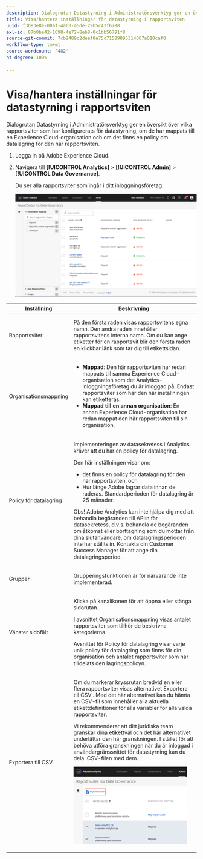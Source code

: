 ```yaml
---
description: Dialogrutan Datastyrning i Administratörsverktyg ger en översikt över vilka rapportsviter som har konfigurerats för datastyrning, om de har mappats till en Experience Cloud-organisation och om det finns en policy om datalagring för den här rapportsviten.
title: Visa/hantera inställningar för datastyrning i rapportsviten
uuid: f3b83e8e-00af-4a60-a5de-29b5c43f6788
exl-id: 87b0be42-1098-4e72-8eb8-0c1bb56791f8
source-git-commit: 7cb2489c2deaf8e75c71589895314067a010caf8
workflow-type: tm+mt
source-wordcount: '482'
ht-degree: 100%

---
```


# Visa/hantera inställningar för datastyrning i rapportsviten

Dialogrutan Datastyrning i Administratörsverktyg ger en översikt över vilka rapportsviter som har konfigurerats för datastyrning, om de har mappats till en Experience Cloud-organisation och om det finns en policy om datalagring för den här rapportsviten.

1. Logga in på Adobe Experience Cloud.
1. Navigera till **[!UICONTROL Analytics]** > **[!UICONTROL Admin]** > **[!UICONTROL Data Governance]**.

   Du ser alla rapportsviter som ingår i ditt inloggningsföretag:

   ![](assets/privacy_setup_an.png)

<table id="table_448292730FF0475E9DCB731882F9A29B"> 
 <thead> 
  <tr> 
   <th colname="col1" class="entry"> Inställning </th> 
   <th colname="col2" class="entry"> Beskrivning </th> 
  </tr> 
 </thead>
 <tbody> 
  <tr> 
   <td colname="col1"> <p>Rapportsviter </p> </td> 
   <td colname="col2"> <p>På den första raden visas rapportsvitens egna namn. Den andra raden innehåller rapportsvitens interna namn. Om du kan ange etiketter för en rapportsvit blir den första raden en klickbar länk som tar dig till etikettsidan. </p> </td> 
  </tr> 
  <tr> 
   <td colname="col1"> <p>Organisationsmappning </p> </td> 
   <td colname="col2"> 
    <ul id="ul_EF8F613B0C5E42D19DB60BD0C89C114B"> 
     <li id="li_B35EE88555F547EFBF55ADE9D0C9EC3B"><b>Mappad</b>: Den här rapportsviten har redan mappats till samma Experience Cloud-organisation som det Analytics-inloggningsföretag du är inloggad på. Endast rapportsviter som har den här inställningen kan etiketteras. </li>
     <li id="li_FF825A65D089487BBF5FCB0D74D41CD7"><b>Mappad till en annan organisation</b>: En annan Experience Cloud-organisation har redan mappat den här rapportsviten till sin organisation. </li> 
    </ul> </td> 
  </tr> 
  <tr> 
   <td colname="col1"> <p>Policy för datalagring </p> </td> 
   <td colname="col2"> <p>Implementeringen av datasekretess i Analytics kräver att du har en policy för datalagring. </p> <p>Den här inställningen visar om: </p> 
    <ul> 
     <li>det finns en policy för datalagring för den här rapportsviten, och </li> 
     <li>Hur länge Adobe lagrar data innan de raderas. Standardperioden för datalagring är 25 månader. </li> 
    </ul> <p>Obs! Adobe Analytics kan inte hjälpa dig med att behandla begäranden till API:n för datasekretess, d.v.s. behandla de begäranden om åtkomst eller borttagning som du mottar från dina slutanvändare, om datalagringsperioden inte har ställts in. Kontakta din Customer Success Manager för att ange din datalagringsperiod. </p> </td> 
  </tr> 
  <tr> 
   <td colname="col1"> <p>Grupper </p> </td> 
   <td colname="col2"> <p>Grupperingsfunktionen är för närvarande inte implementerad. </p> </td> 
  </tr> 
  <tr> 
   <td colname="col1"> <p>Vänster sidofält </p> </td> 
   <td colname="col2"> <p>Klicka på kanalikonen för att öppna eller stänga sidorutan. </p> <p>I avsnittet Organisationsmappning visas antalet rapportsviter som tillhör de beskrivna kategorierna. </p> <p>Avsnittet för Policy för datalagring visar varje unik policy för datalagring som finns för din organisation och antalet rapportsviter som har tilldelats den lagringspolicyn. </p> </td> 
  </tr> 
  <tr> 
   <td colname="col1"> <p>Exportera till CSV </p> </td> 
   <td colname="col2"> <p>Om du markerar kryssrutan bredvid en eller flera rapportsviter visas alternativet <span class="uicontrol"> Exportera till CSV </span>. Med det här alternativet kan du hämta en CSV-fil som innehåller alla aktuella etikettdefinitioner för alla variabler för alla valda rapportsviter. </p> <p>Vi rekommenderar att ditt juridiska team granskar dina etikettval och det här alternativet underlättar den här granskningen. I stället för att behöva utföra granskningen när du är inloggad i användargränssnittet för datastyrning kan du dela .CSV-filen med dem. </p> <p><img placement="break"  src="assets/export_csv.png" width="300px" id="image_5FE821B2D07B402D8E0F6FE53D6FC52E" /> </p> </td> 
  </tr> 
 </tbody> 
</table>
